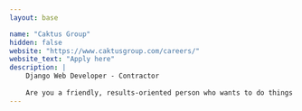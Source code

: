```yaml
---
layout: base

name: "Caktus Group"
hidden: false
website: "https://www.caktusgroup.com/careers/"
website_text: "Apply here"
description: |
    Django Web Developer - Contractor
    
    Are you a friendly, results-oriented person who wants to do things the right way? Join our team!
---
```

